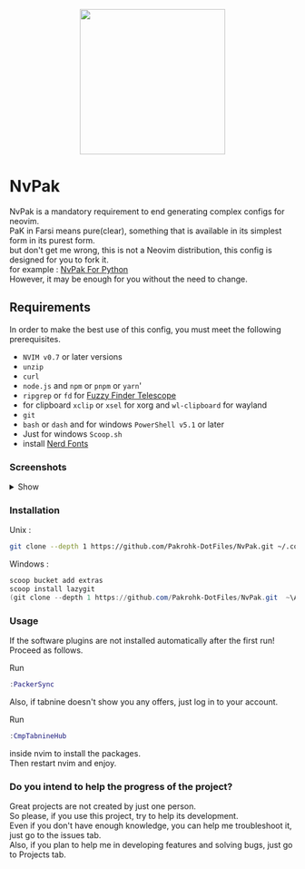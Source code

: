 <p align="center">
  <img width="256" height="256" src="https://user-images.githubusercontent.com/27810360/190279839-f6685b5f-4c56-41b3-b1b5-a8768cc52fb6.gif">
</p>

# NvPak

NvPak is a mandatory requirement to end generating complex configs for neovim.\
PaK in Farsi means pure(clear), something that is available in its simplest form in its purest form.\
but don't get me wrong, this is not a Neovim distribution, this config is designed for you to fork it.\
for example : [NvPak For Python](https://github.com/ARS101/NvPak)\
However, it may be enough for you without the need to change.

## Requirements

In order to make the best use of this config, you must meet the following prerequisites.

- `NVIM v0.7` or later versions
- `unzip`
- `curl`
- `node.js` and `npm` or `pnpm` or `yarn`'
- `ripgrep` or `fd` for [Fuzzy Finder Telescope](https://github.com/BurntSushi/ripgrep)
- for clipboard `xclip` or `xsel` for xorg and `wl-clipboard` for wayland
- `git`
- `bash` or `dash` and for windows `PowerShell v5.1` or later
- Just for windows `Scoop.sh`
- install [Nerd Fonts](https://github.com/ryanoasis/nerd-fonts)

### Screenshots

<details>
<summary>
Show
</summary>
<br>

![full](https://user-images.githubusercontent.com/27810360/215935940-81f0b59b-9382-4915-a395-f6903f07c1a8.png)

![autocompelet](https://user-images.githubusercontent.com/27810360/215936237-96bc8604-1597-4aa9-bbfb-4709cae73016.png)

![NeoVide](https://user-images.githubusercontent.com/27810360/181910971-43f34b7f-116a-4981-a9d6-37db0c1526f1.png)

![Fuzzy Finder](https://user-images.githubusercontent.com/48873115/217238383-51c83389-ef78-414c-bdda-2896033ce389.png)

![CmdLine](https://user-images.githubusercontent.com/27810360/181955593-80e4480b-e158-4be7-abe0-0509072d1118.png)

![show error and warns details](https://user-images.githubusercontent.com/27810360/215936761-4ec5c34c-789e-426f-91a4-dca3b6b2a7d1.png)

</details>

### Installation

Unix :

```bash
git clone --depth 1 https://github.com/Pakrohk-DotFiles/NvPak.git ~/.config/nvim && nvim
```

Windows :

```powershell
scoop bucket add extras
scoop install lazygit
(git clone --depth 1 https://github.com/Pakrohk-DotFiles/NvPak.git  ~\AppData\Local\nvim\) -and (nvim)
```

### Usage

If the software plugins are not installed automatically after the first run!
Proceed as follows.

Run

```lua
:PackerSync
```

Also, if tabnine doesn't show you any offers, just log in to your account.

Run

```lua
:CmpTabnineHub
```

inside nvim to install the packages.\
Then restart nvim and enjoy.

### Do you intend to help the progress of the project?

Great projects are not created by just one person.\
So please, if you use this project, try to help its development.\
Even if you don't have enough knowledge, you can help me troubleshoot it,
just go to the issues tab.\
Also, if you plan to help me in developing features and solving bugs,
just go to Projects tab.
